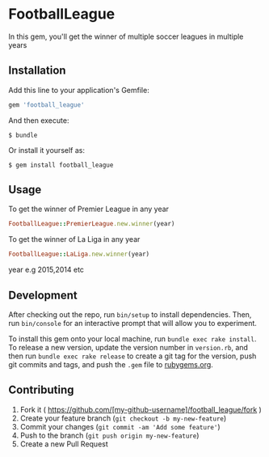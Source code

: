 # FootballLeague

In this gem, you'll get the winner of multiple soccer leagues in multiple years

## Installation

Add this line to your application's Gemfile:

```ruby
gem 'football_league'
```

And then execute:

    $ bundle

Or install it yourself as:

    $ gem install football_league

## Usage

To get the winner of Premier League in any year

```ruby
FootballLeague::PremierLeague.new.winner(year)
```
To get the winner of La Liga in any year

```ruby
FootballLeague::LaLiga.new.winner(year)
```

year e.g 2015,2014 etc
## Development

After checking out the repo, run `bin/setup` to install dependencies. Then, run `bin/console` for an interactive prompt that will allow you to experiment.

To install this gem onto your local machine, run `bundle exec rake install`. To release a new version, update the version number in `version.rb`, and then run `bundle exec rake release` to create a git tag for the version, push git commits and tags, and push the `.gem` file to [rubygems.org](https://rubygems.org).

## Contributing

1. Fork it ( https://github.com/[my-github-username]/football_league/fork )
2. Create your feature branch (`git checkout -b my-new-feature`)
3. Commit your changes (`git commit -am 'Add some feature'`)
4. Push to the branch (`git push origin my-new-feature`)
5. Create a new Pull Request
